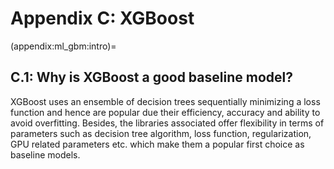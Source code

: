 # Appendix C: XGBoost

(appendix:ml_gbm:intro)=
## C.1: Why is XGBoost a good baseline model?

XGBoost uses an ensemble of decision trees sequentially minimizing a loss function and hence are popular due their efficiency, accuracy and ability to avoid overfitting. Besides, the libraries associated offer flexibility in terms of parameters such as decision tree algorithm, loss function, regularization, GPU related parameters etc. which make them a popular first choice as baseline models.
